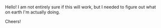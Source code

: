 Hello! I am not entirely sure if this will work, but I needed to figure out what on earth I'm actually doing.

Cheers!
